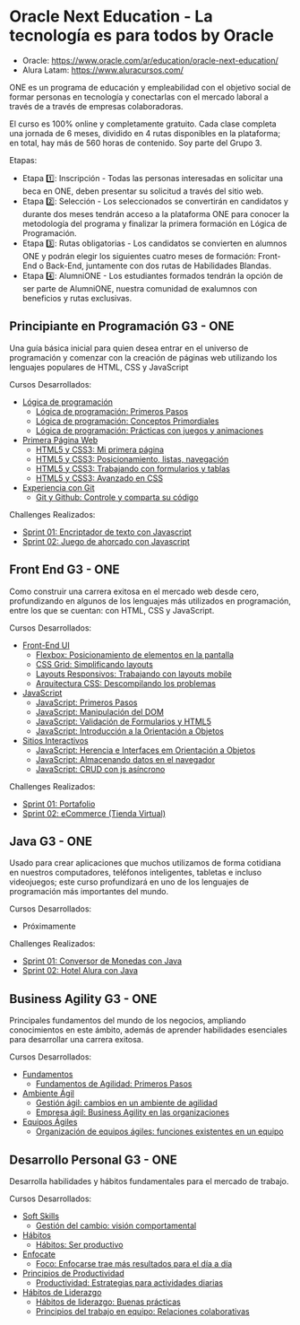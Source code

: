 # Oracle Next Education - La tecnología es para todos by Oracle 
- Oracle: https://www.oracle.com/ar/education/oracle-next-education/
- Alura Latam: https://www.aluracursos.com/ <br>

ONE es un programa de educación y empleabilidad con el objetivo social de formar personas en tecnología y conectarlas con el mercado laboral a través de a través de empresas colaboradoras.

El curso es 100% online y completamente gratuito. Cada clase completa una jornada de 6 meses, dividido en 4 rutas disponibles en la plataforma; en total, hay más de 560 horas de contenido. Soy parte del Grupo 3.

Etapas:
 - Etapa :one:: Inscripción - Todas las personas interesadas en solicitar una beca en ONE, deben presentar su solicitud a través del sitio web.
 - Etapa :two:: Selección - Los seleccionados se convertirán en candidatos y durante dos meses tendrán acceso a la plataforma ONE para conocer la metodología del programa y finalizar la primera formación en Lógica de Programación.
 - Etapa :three:: Rutas obligatorias - Los candidatos se convierten en alumnos ONE y podrán elegir los siguientes cuatro meses de formación: Front-End o Back-End, juntamente con dos rutas de Habilidades Blandas.
 - Etapa :four:: AlumniONE - Los estudiantes formados tendrán la opción de ser parte de AlumniONE, nuestra comunidad de exalumnos con beneficios y rutas exclusivas.


## Principiante en Programación G3 - ONE
Una guía básica inicial para quien desea entrar en el universo de programación y comenzar con la creación de páginas web utilizando los lenguajes populares de HTML, CSS y JavaScript

Cursos Desarrollados: 
 - [Lógica de programación](./)
    - [Lógica de programación: Primeros Pasos](./)
    - [Lógica de programación: Conceptos Primordiales](./)
    - [Lógica de programación: Prácticas con juegos y animaciones](./)
 - [Primera Página Web](./)
    - [HTML5 y CSS3: Mi primera página](./)
    - [HTML5 y CSS3: Posicionamiento, listas, navegación](./)
    - [HTML5 y CSS3: Trabajando con formularios y tablas](./)
    - [HTML5 y CSS3: Avanzado en CSS](./)
 - [Experiencia con Git](./)
    - [Git y Github: Controle y comparta su código](./)
    
Challenges Realizados: 
 - [Sprint 01: Encriptador de texto con Javascript](./) 
 - [Sprint 02: Juego de ahorcado con Javascript](./)  
 
## Front End G3 - ONE
Como construir una carrera exitosa en el mercado web desde cero, profundizando en algunos de los lenguajes más utilizados en programación, entre los que se cuentan:  con HTML, CSS y JavaScript.

Cursos Desarrollados: 
 - [Front-End UI](./)
    - [Flexbox: Posicionamiento de elementos en la pantalla](./)
    - [CSS Grid: Simplificando layouts](./)
    - [Layouts Responsivos: Trabajando con layouts mobile](./)
    - [Arquitectura CSS: Descompilando los problemas](./)
 - [JavaScript](./)
    - [JavaScript: Primeros Pasos](./)
    - [JavaScript: Manipulación del DOM](./)
    - [JavaScript: Validación de Formularios y HTML5](./)
    - [JavaScript: Introducción a la Orientación a Objetos](./)
 - [Sitios Interactivos](./)
    - [JavaScript: Herencia e Interfaces em Orientación a Objetos](./)
    - [JavaScript: Almacenando datos en el navegador](./)
    - [JavaScript: CRUD con js asíncrono](./)
    
 Challenges Realizados: 
  - [Sprint 01: Portafolio](./) 
  - [Sprint 02: eCommerce (Tienda Virtual)](./)  

## Java G3 - ONE
Usado para crear aplicaciones que muchos utilizamos de forma cotidiana en nuestros computadores, teléfonos inteligentes, tabletas e incluso videojuegos; este curso profundizará en uno de los lenguajes de programación más importantes del mundo.

Cursos Desarrollados: 
 - Próximamente 
 
Challenges Realizados: 
 - [Sprint 01: Conversor de Monedas con Java](./) 
 - [Sprint 02: Hotel Alura con Java](./)   
 
## Business Agility G3 - ONE
Principales fundamentos del mundo de los negocios, ampliando conocimientos en este ámbito, además de aprender habilidades esenciales para desarrollar una carrera exitosa.

Cursos Desarrollados: 
 - [Fundamentos](./)
   - [Fundamentos de Agilidad: Primeros Pasos](./)
 - [Ambiente Ágil](./)
   - [Gestión ágil: cambios en un ambiente de agilidad](./)   
   - [Empresa ágil: Business Agility en las organizaciones](./) 
 - [Equipos Ágiles](./)
   - [Organización de equipos ágiles: funciones existentes en un equipo](./)    
   
## Desarrollo Personal G3 - ONE
Desarrolla habilidades y hábitos fundamentales para el mercado de trabajo.

Cursos Desarrollados: 
 - [Soft Skills](./)
   - [Gestión del cambio: visión comportamental](./)
 - [Hábitos](./)
   - [Hábitos: Ser productivo](./) 
 - [Enfocate](./)
   - [Foco: Enfocarse trae más resultados para el día a día](./)  
 - [Principios de Productividad](./)
   - [Productividad: Estrategias para actividades diarias](./)      
 - [Hábitos de Liderazgo](./)
   - [Hábitos de liderazgo: Buenas prácticas](./) 
   - [Principios del trabajo en equipo: Relaciones colaborativas](./) 
 
